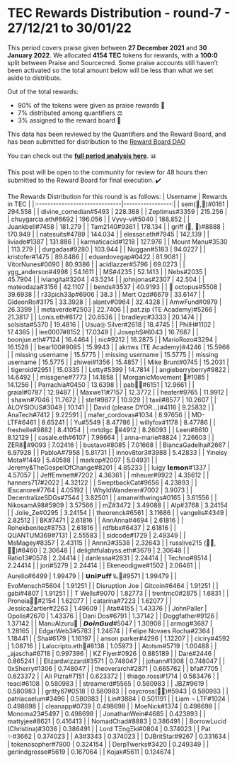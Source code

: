 
# TEC Rewards Distribution - round-7  - 27/12/21 to 30/01/22
This period covers praise given between **27 December 2021** and **30 January 2022**. We allocated **4154 TEC** tokens for rewards, with a **100:0** split between Praise and Sourcecred. Some praise accounts still haven’t been activated so the total amount below will be less than what we set aside to distribute.

Out of the total rewards:

* 90% of the tokens were given as praise rewards :pray:
* 7% distributed among quantifiers :balance_scale:
* 3% assigned to the reward board :memo:

This data has been reviewed by the Quantifiers and the Reward Board, and has been submitted for distribution to the [Reward Board DAO](https://xdai.aragon.blossom.software/#/rewardboardtec/)


You can check out the [**full period analysis here**](https://rawcdn.githack.com/CommonsBuild/tec-rewards/c2eba98a9f6f09993ae69936db2d9485e72f7c48/distribution_rounds/round-7/distribution_results/reports/round-7_general_RAD_report_Report.html). :bar_chart:

This post will be open to the community for review for 48 hours then submitted to the Reward Board for final execution. :heavy_check_mark:

The Rewards Distribution for this round is as follows:
| Username                      |   Rewards in TEC |
|:------------------------------|-----------------:|
| sem(🌸,🐝)#0161               |       294.558    |
| divine_comedian#5493          |       228.368    |
| Zeptimus#3359                 |       215.256    |
| chuygarcia.eth#6692           |       196.056    |
| Vyvy-vi#5040                  |       188.852    |
| Juankbell#7458                |       181.279    |
| Tam2140#9361                  |       178.134    |
| griff (💜, 💜)#8888           |       170.949    |
| natesuits#4789                |       144.034    |
| elessar.eth#7945              |       142.139    |
| liviade#1387                  |       131.886    |
| karmaticacid#1218             |       127.976    |
| Mount Manu#3530               |       113.279    |
| durgadas#9280                 |       103.944    |
| Nuggan#5183                   |        94.0227   |
| kristofer#1475                |        89.8486   |
| eduardovegap#0422             |        81.9081   |
| VitorNunes#0090               |        80.9386   |
| acidlazzer#5796               |        69.0273   |
| ygg_anderson#4998             |        54.1611   |
| MS#4235                       |        52.1413   |
| Nebs#2035                     |        45.7904   |
| iviangita#3204                |        43.5214   |
| johnjonas#2307                |        42.504    |
| mateodaza#3156                |        42.1107   |
| bends#3537                    |        40.9193   |
| 🐙 octopus#5508               |        39.6938   |
| r33pich33p#6906               |        38.3      |
| Mert Ozd#6679                 |        33.6147   |
| GideonRo#3175                 |        33.3928   |
| alantv#0964                   |        32.4328   |
| AmwFund#0979                  |        26.3399   |
| metaverde#2503                |        22.7406   |
| pat.zip (TE Academy)#5266     |        21.3817   |
| Lonis.eth#8172                |        20.6536   |
| bradleyc#3333                 |        20.1474   |
| solsista#5370                 |        19.4816   |
| Usua◎ Silver#2618             |        18.4745   |
| PhilH#1102                    |        17.4365   |
| lee0007#8152                  |        17.0349   |
| JosephS#6043                  |        16.7687   |
| boonjue.eth#7124              |        16.4464   |
| nic#9212                      |        16.2875   |
| MarioRozo#3294                |        16.1528   |
| bear100#9085                  |        15.9943   |
| akrtws (TE Academy)#4246      |        15.5968   |
| missing username              |        15.5775   |
| missing username              |        15.5775   |
| missing username              |        15.5775   |
| zhiwei#1356                   |        15.4857   |
| Mike Brunt#0745               |        15.2031   |
| tigeroid#2951                 |        15.0335   |
| Letty#5399                    |        14.7814   |
| angieberryberry#9822          |        14.6492   |
| missgene#7773                 |        14.1858   |
| MorganicMovement 🍄#1085      |        14.1256   |
| Parrachia#0450                |        13.6398   |
| pab🐝🐙#6151                  |        12.9661   |
| graial#0787                   |        12.9487   |
| Maxwe11#7157                  |        12.3772   |
| heater#9765                   |        11.9912   |
| shawn#7046                    |        11.7672   |
| stef#9877                     |        10.929    |
| taxil#8577                    |        10.2607   |
| ALOYSIOUS#3049                |        10.141    |
| David (please DYOR...)#4116   |         9.25832  |
| AnaTech#7412                  |         9.22591  |
| mafer_cordovas#1034           |         8.97656  |
| MD-LTF#6461                   |         8.65241  |
| Yu#5549                       |         8.47786  |
| willyfox#1178                 |         8.47786  |
| freshelle#9882                |         8.41054  |
| mrtdlgc 🐝#4912               |         8.26093  |
| Leen#8610                     |         8.12129  |
| casale.eth#6107               |         7.98664  |
| anna-marie#8824               |         7.26603  |
| ZER8🧠#9093                   |         7.02416  |
| bustavo#8085                  |         7.01668  |
| BiancaGadelha#2667            |         6.97928  |
| PabloA#7958                   |         5.81731  |
| innov8tor3#3988               |         5.42833  |
| Yineisy Mota#1449             |         5.40588  |
| markop#2007                   |         5.04931  |
| Jeremy&TheGospelOfChange#8201 |         4.85233  |
| luigy 𝗹𝗲𝗺𝗼𝗻#1337              |         4.57057  |
| JeffEmmett#7202               |         4.36361  |
| mheuer#9922                   |         4.35612  |
| hanners717#2022               |         4.32122  |
| SweptbackCat#9656             |         4.23893  |
| lEscanore#7764                |         4.05192  |
| WhyldWanderer#7002            |         3.9073   |
| DecentralizeSDGs#7544         |         3.82501  |
| amanwithwings#0165            |         3.61556  |
| NikosamA98#5909               |         3.57566  |
| mZ#3472                       |         3.49088  |
| Alp#3768                      |         3.24154  |
| Jolie_Ze#0295                 |         3.24154  |
| theorenck#6561                |         3.11686  |
| vangelis#4349                 |         2.82512  |
| BK#7471                       |         2.61816  |
| AnnAnna#4694                  |         2.61816  |
| Rohekbenitez#8753             |         2.61816  |
| rdfbbx#6437                   |         2.61816  |
| QUANTUM369#7131               |         2.55583  |
| sidcode#1729                  |         2.49349  |
| MsMagey#8357                  |         2.43115  |
| Annn3#3538                    |         2.32643  |
| russlive215 (🧙🏾, 🧙🏾)#8460 |         2.30648  |
| delightfulabyss.eth#3679      |         2.30648  |
| Ratio13#0578                  |         2.24414  |
| danlessa#2831                 |         2.24414  |
| Techno#8514                   |         2.24414  |
| jori#5279                     |         2.24414  |
| Ekeneodigwe#1502              |         2.06461  |
| Aurelio#6499                  |         1.99479  |
| 𝗨𝗻𝗶𝗣𝘂𝗳𝗳 🜐🐙#9571              |         1.99479  |
| EvoMensch#5604                |         1.91251  |
| Disruption Joe | Gitcoin#6464 |         1.91251  |
| gabi#4807                     |         1.91251  |
| T Wells#9070                  |         1.82773  |
| trentmc0#2875                 |         1.6831   |
| Pronoia🐙🦘#2154              |         1.62077  |
| catarina#7223                 |         1.62077  |
| JessicaZartler#2263           |         1.49609  |
| Ata#4155                      |         1.43376  |
| JohnPaller | Opolis#2670      |         1.43376  |
| Dani Dos#6791                 |         1.37142  |
| Doggfather#9126               |         1.37142  |
| ManuAlzuru🥑 | 𝘿𝙤𝙞𝙣𝙂𝙪𝙙#5047   |         1.30908  |
| armog#3687                    |         1.28165  |
| EdgarWeb3#5783                |         1.24674  |
| Felipe Novaes Rocha#2364      |         1.18441  |
| Sha#6179                      |         1.16197  |
| anson parker#4296             |         1.12207  |
| ciciry#4592                   |         1.08716  |
| Lalocripto.eth🏴#8138         |         1.05973  |
| Atotsm#5719                   |         1.00488  |
| _ajascha#6718                 |         0.997396 |
| KZ Flyer#0926                 |         0.885189 |
| Daré#2446                     |         0.865241 |
| Elizardwizzard#3571           |         0.748047 |
| johann#1308                   |         0.748047 |
| 0xSherry#1306                 |         0.748047 |
| theoverarch#2871              |         0.665762 |
| bfa#7705                      |         0.623372 |
| Ali Pizra#7151                |         0.623372 |
| thiago.rossi#1714             |         0.583476 |
| teaci#6108                    |         0.580983 |
| streamerd#5565                |         0.580983 |
| JBZ#9619                      |         0.580983 |
| gritty67#0518                 |         0.580983 |
| osycross(🦎🦎)#5943           |         0.580983 |
| patriacaelum#3496             |         0.580983 |
| Lin#3884                      |         0.501191 |
| Liam ¬ LTF#1024               |         0.498698 |
| cleanapp#0739                 |         0.498698 |
| MoeNick#1374                  |         0.498698 |
| Monoma23#5497                 |         0.498698 |
| JonathanWein#4685             |         0.423893 |
| mattyjee#8621                 |         0.416413 |
| NomadChad#8883                |         0.386491 |
| BorrowLucid (Christina)#3036  |         0.386491 |
| Lord TΞngΞki#0804             |         0.374023 |
| Pat ✨#3662                   |         0.374023 |
| A3#3343                       |         0.374023 |
| DJBritStar#9267               |         0.331634 |
| tokenosopher#7900             |         0.324154 |
| DerpTwerks#3420               |         0.249349 |
| gerlindgrosse#5619            |         0.167064 |
| Kojak#5611                    |         0.124674 |